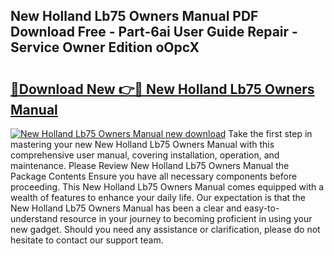 ## New Holland Lb75 Owners Manual PDF Download Free - Part-6ai User Guide Repair - Service Owner Edition oOpcX

# <h2><a href="http://bc62943.oget.top/?id=New+Holland+Lb75+Owners+Manual">🔗Download New 👉🔴 New Holland Lb75 Owners Manual</a></h2>

[![New Holland Lb75 Owners Manual new download](https://i.imgur.com/5g1atiW.png)](http://bc62943.oget.top/?id=New+Holland+Lb75+Owners+Manual)
Take the first step in mastering your new New Holland Lb75 Owners Manual with this comprehensive user manual, covering installation, operation, and maintenance. Please Review New Holland Lb75 Owners Manual the Package Contents Ensure you have all necessary components before proceeding. This New Holland Lb75 Owners Manual comes equipped with a wealth of features to enhance your daily life. Our expectation is that the New Holland Lb75 Owners Manual has been a clear and easy-to-understand resource in your journey to becoming proficient in using your new gadget. Should you need any assistance or clarification, please do not hesitate to contact our support team.
